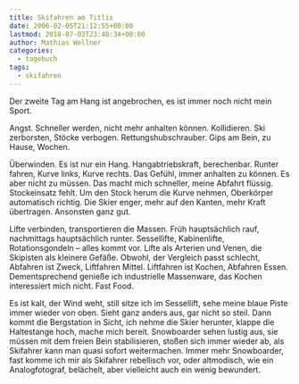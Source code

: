 ```yaml
---
title: Skifahren am Titlis
date: 2006-02-05T21:12:55+00:00
lastmod: 2018-07-03T23:40:34+00:00
author: Mathias Wellner
categories:
  - tagebuch
tags:
  - skifahren
---
```

Der zweite Tag am Hang ist angebrochen, es ist immer noch nicht mein Sport.
<!--more-->

Angst. Schneller werden, nicht mehr anhalten können. Kollidieren. Ski zerborsten, Stöcke verbogen. Rettungshubschrauber. Gips am Bein, zu Hause, Wochen.

Überwinden. Es ist nur ein Hang. Hangabtriebskraft, berechenbar. Runter fahren, Kurve links, Kurve rechts. Das Gefühl, immer anhalten zu können. Es aber nicht zu müssen. Das macht mich schneller, meine Abfahrt flüssig. Stockeinsatz fehlt. Um den Stock herum die Kurve nehmen, Oberkörper automatisch richtig. Die Skier enger, mehr auf den Kanten, mehr Kraft übertragen. Ansonsten ganz gut.

Lifte verbinden, transportieren die Massen. Früh hauptsächlich rauf, nachmittags hauptsächlich runter. Sessellifte, Kabinenlifte, Rotationsgondeln &#8211; alles kommt vor. Lifte als Arterien und Venen, die Skipisten als kleinere Gefäße. Obwohl, der Vergleich passt schlecht, Abfahren ist Zweck, Liftfahren Mittel. Liftfahren ist Kochen, Abfahren Essen. Dementsprechend genieße ich industrielle Massenware, das Kochen interessiert mich nicht. Fast Food.

Es ist kalt, der Wind weht, still sitze ich im Sessellift, sehe meine blaue Piste immer wieder von oben. Sieht ganz anders aus, gar nicht so steil. Dann kommt die Bergstation in Sicht, ich nehme die Skier herunter, klappe die Haltestange hoch, mache mich bereit. Snowboarder sehen lustig aus, sie müssen mit dem freien Bein stabilisieren, stoßen sich immer wieder ab, als Skifahrer kann man quasi sofort weitermachen. Immer mehr Snowboarder, fast komme ich mir als Skifahrer rebellisch vor, oder altmodisch, wie ein Analogfotograf, belächelt, aber vielleicht auch ein wenig bewundert.